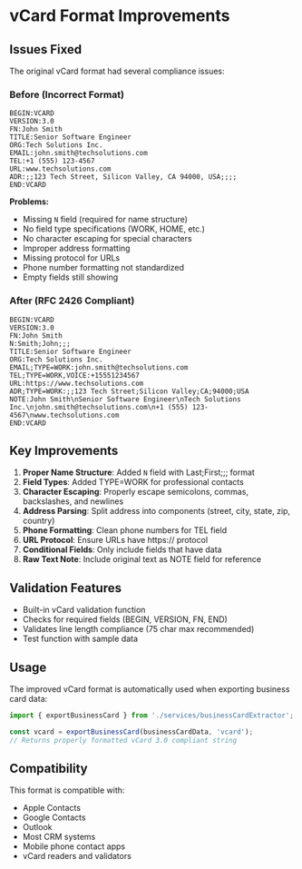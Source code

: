 # vCard Format Improvements

## Issues Fixed

The original vCard format had several compliance issues:

### Before (Incorrect Format)
```
BEGIN:VCARD
VERSION:3.0
FN:John Smith
TITLE:Senior Software Engineer
ORG:Tech Solutions Inc.
EMAIL:john.smith@techsolutions.com
TEL:+1 (555) 123-4567
URL:www.techsolutions.com
ADR:;;123 Tech Street, Silicon Valley, CA 94000, USA;;;;
END:VCARD
```

**Problems:**
- Missing `N` field (required for name structure)
- No field type specifications (WORK, HOME, etc.)
- No character escaping for special characters
- Improper address formatting
- Missing protocol for URLs
- Phone number formatting not standardized
- Empty fields still showing

### After (RFC 2426 Compliant)
```
BEGIN:VCARD
VERSION:3.0
FN:John Smith
N:Smith;John;;;
TITLE:Senior Software Engineer
ORG:Tech Solutions Inc.
EMAIL;TYPE=WORK:john.smith@techsolutions.com
TEL;TYPE=WORK,VOICE:+15551234567
URL:https://www.techsolutions.com
ADR;TYPE=WORK:;;123 Tech Street;Silicon Valley;CA;94000;USA
NOTE:John Smith\nSenior Software Engineer\nTech Solutions Inc.\njohn.smith@techsolutions.com\n+1 (555) 123-4567\nwww.techsolutions.com
END:VCARD
```

## Key Improvements

1. **Proper Name Structure**: Added `N` field with Last;First;;; format
2. **Field Types**: Added TYPE=WORK for professional contacts
3. **Character Escaping**: Properly escape semicolons, commas, backslashes, and newlines
4. **Address Parsing**: Split address into components (street, city, state, zip, country)
5. **Phone Formatting**: Clean phone numbers for TEL field
6. **URL Protocol**: Ensure URLs have https:// protocol
7. **Conditional Fields**: Only include fields that have data
8. **Raw Text Note**: Include original text as NOTE field for reference

## Validation Features

- Built-in vCard validation function
- Checks for required fields (BEGIN, VERSION, FN, END)
- Validates line length compliance (75 char max recommended)
- Test function with sample data

## Usage

The improved vCard format is automatically used when exporting business card data:

```typescript
import { exportBusinessCard } from './services/businessCardExtractor';

const vcard = exportBusinessCard(businessCardData, 'vcard');
// Returns properly formatted vCard 3.0 compliant string
```

## Compatibility

This format is compatible with:
- Apple Contacts
- Google Contacts  
- Outlook
- Most CRM systems
- Mobile phone contact apps
- vCard readers and validators 